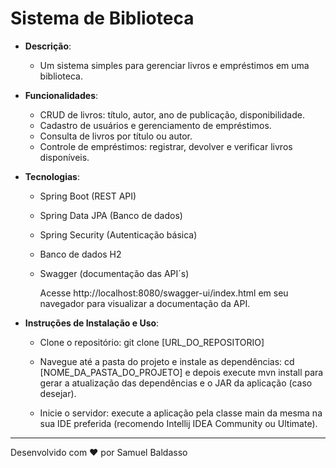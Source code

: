 # **Sistema de Biblioteca**

- **Descrição**:
    - Um sistema simples para gerenciar livros e empréstimos em uma biblioteca.
  
- **Funcionalidades**:
    - CRUD de livros: título, autor, ano de publicação, disponibilidade.
    - Cadastro de usuários e gerenciamento de empréstimos.
    - Consulta de livros por título ou autor.
    - Controle de empréstimos: registrar, devolver e verificar livros disponíveis.
      
- **Tecnologias**:
    - Spring Boot (REST API)
    - Spring Data JPA (Banco de dados)
    - Spring Security (Autenticação básica)
    - Banco de dados H2
    - Swagger (documentação das API´s)
      
      Acesse http://localhost:8080/swagger-ui/index.html em seu navegador para visualizar a documentação da API.
      
- **Instruções de Instalação e Uso**:

    - Clone o repositório: git clone [URL_DO_REPOSITORIO]

    - Navegue até a pasta do projeto e instale as dependências: cd [NOME_DA_PASTA_DO_PROJETO] e depois execute mvn install para gerar a atualização das dependências e o JAR da aplicação (caso desejar).

    - Inicie o servidor: execute a aplicação pela classe main da mesma na sua IDE preferida (recomendo Intellij IDEA Community ou Ultimate).

--- 

Desenvolvido com ❤️ por Samuel Baldasso
